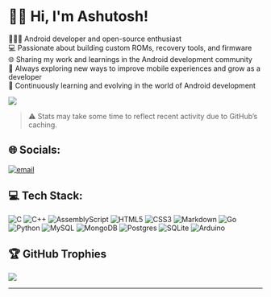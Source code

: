 # 👋🏻 Hi, I'm Ashutosh!
👨🏻‍💻 Android developer and open-source enthusiast  <br>💻 Passionate about building custom ROMs, recovery tools, and firmware  <br>🌐 Sharing my work and learnings in the Android development community  <br>💭 Always exploring new ways to improve mobile experiences and grow as a developer  <br>🌱 Continuously learning and evolving in the world of Android development

<!-- GitHub stats -->
![](https://github-readme-stats.vercel.app/api?username=AshutoshProjects&theme=radical&hide_border=false&include_all_commits=true&count_private=true)<br/>

> ⚠️ Stats may take some time to reflect recent activity due to GitHub’s caching.

## 🌐 Socials:
[![email](https://img.shields.io/badge/Email-D14836?logo=gmail&logoColor=white)](mailto:contact.ashutoshprojects@gmail.com) 

## 💻 Tech Stack:
![C](https://img.shields.io/badge/c-%2300599C.svg?style=for-the-badge&logo=c&logoColor=white) ![C++](https://img.shields.io/badge/c++-%2300599C.svg?style=for-the-badge&logo=c%2B%2B&logoColor=white) ![AssemblyScript](https://img.shields.io/badge/assembly%20script-%23000000.svg?style=for-the-badge&logo=assemblyscript&logoColor=white) ![HTML5](https://img.shields.io/badge/html5-%23E34F26.svg?style=for-the-badge&logo=html5&logoColor=white) ![CSS3](https://img.shields.io/badge/css3-%231572B6.svg?style=for-the-badge&logo=css3&logoColor=white) ![Markdown](https://img.shields.io/badge/markdown-%23000000.svg?style=for-the-badge&logo=markdown&logoColor=white) ![Go](https://img.shields.io/badge/go-%2300ADD8.svg?style=for-the-badge&logo=go&logoColor=white) ![Python](https://img.shields.io/badge/python-3670A0?style=for-the-badge&logo=python&logoColor=ffdd54) ![MySQL](https://img.shields.io/badge/mysql-4479A1.svg?style=for-the-badge&logo=mysql&logoColor=white) ![MongoDB](https://img.shields.io/badge/MongoDB-%234ea94b.svg?style=for-the-badge&logo=mongodb&logoColor=white) ![Postgres](https://img.shields.io/badge/postgres-%23316192.svg?style=for-the-badge&logo=postgresql&logoColor=white) ![SQLite](https://img.shields.io/badge/sqlite-%2307405e.svg?style=for-the-badge&logo=sqlite&logoColor=white) ![Arduino](https://img.shields.io/badge/-Arduino-00979D?style=for-the-badge&logo=Arduino&logoColor=white)

## 🏆 GitHub Trophies
![](https://github-profile-trophy.vercel.app/?username=AshutoshProjects&theme=radical&no-frame=false&no-bg=true&margin-w=4)

---
